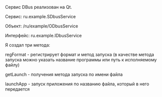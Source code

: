 Сервис DBuѕ реализован на Qt.

Сервис: ru.example.SDbusService 

Объект: /ru/example/ODbusService

Интерфейс: ru.example.IDbusService

Я создал три метода:

regFormat - регистрирует формат и метод запуска (в качестве метода запуска можно указать название программы или путь к исполняемому файлу)

getLaunch - получения метода запуска по имени файла

launchApp - запуск приложения по названию файла, который в него передается

